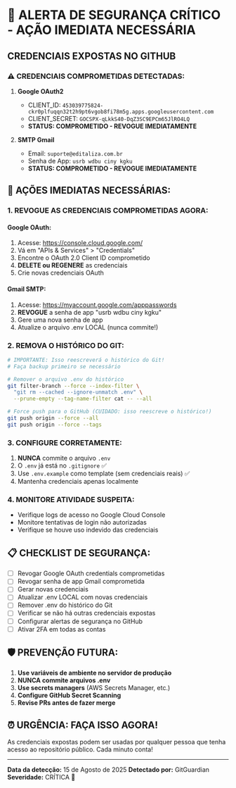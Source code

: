 # 🚨 ALERTA DE SEGURANÇA CRÍTICO - AÇÃO IMEDIATA NECESSÁRIA

## CREDENCIAIS EXPOSTAS NO GITHUB

### ⚠️ CREDENCIAIS COMPROMETIDAS DETECTADAS:

1. **Google OAuth2**
   - CLIENT_ID: `453039775824-ckr0plfuqqn32t2h9pt6vgob8fi78m5g.apps.googleusercontent.com`
   - CLIENT_SECRET: `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`
   - **STATUS: COMPROMETIDO - REVOGUE IMEDIATAMENTE**

2. **SMTP Gmail**
   - Email: `suporte@editaliza.com.br`
   - Senha de App: `usrb wdbu ciny kgku`
   - **STATUS: COMPROMETIDO - REVOGUE IMEDIATAMENTE**

## 🔴 AÇÕES IMEDIATAS NECESSÁRIAS:

### 1. REVOGUE AS CREDENCIAIS COMPROMETIDAS AGORA:

#### Google OAuth:
1. Acesse: https://console.cloud.google.com/
2. Vá em "APIs & Services" > "Credentials"
3. Encontre o OAuth 2.0 Client ID comprometido
4. **DELETE ou REGENERE** as credenciais
5. Crie novas credenciais OAuth

#### Gmail SMTP:
1. Acesse: https://myaccount.google.com/apppasswords
2. **REVOGUE** a senha de app "usrb wdbu ciny kgku"
3. Gere uma nova senha de app
4. Atualize o arquivo .env LOCAL (nunca commite!)

### 2. REMOVA O HISTÓRICO DO GIT:

```bash
# IMPORTANTE: Isso reescreverá o histórico do Git!
# Faça backup primeiro se necessário

# Remover o arquivo .env do histórico
git filter-branch --force --index-filter \
  "git rm --cached --ignore-unmatch .env" \
  --prune-empty --tag-name-filter cat -- --all

# Force push para o GitHub (CUIDADO: isso reescreve o histórico!)
git push origin --force --all
git push origin --force --tags
```

### 3. CONFIGURE CORRETAMENTE:

1. **NUNCA** commite o arquivo `.env`
2. O `.env` já está no `.gitignore` ✅
3. Use `.env.example` como template (sem credenciais reais) ✅
4. Mantenha credenciais apenas localmente

### 4. MONITORE ATIVIDADE SUSPEITA:

- Verifique logs de acesso no Google Cloud Console
- Monitore tentativas de login não autorizadas
- Verifique se houve uso indevido das credenciais

## 📋 CHECKLIST DE SEGURANÇA:

- [ ] Revogar Google OAuth credentials comprometidas
- [ ] Revogar senha de app Gmail comprometida  
- [ ] Gerar novas credenciais
- [ ] Atualizar .env LOCAL com novas credenciais
- [ ] Remover .env do histórico do Git
- [ ] Verificar se não há outras credenciais expostas
- [ ] Configurar alertas de segurança no GitHub
- [ ] Ativar 2FA em todas as contas

## 🛡️ PREVENÇÃO FUTURA:

1. **Use variáveis de ambiente no servidor de produção**
2. **NUNCA commite arquivos .env**
3. **Use secrets managers** (AWS Secrets Manager, etc.)
4. **Configure GitHub Secret Scanning**
5. **Revise PRs antes de fazer merge**

## ⏰ URGÊNCIA: FAÇA ISSO AGORA!

As credenciais expostas podem ser usadas por qualquer pessoa que tenha acesso ao repositório público. Cada minuto conta!

---
**Data da detecção:** 15 de Agosto de 2025
**Detectado por:** GitGuardian
**Severidade:** CRÍTICA 🔴